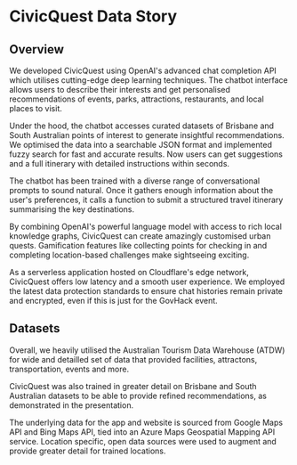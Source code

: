 # CivicQuest Data Story


## Overview

We developed CivicQuest using OpenAI's advanced chat completion API which utilises cutting-edge deep learning techniques. The chatbot interface allows users to describe their interests and get personalised recommendations of events, parks, attractions, restaurants, and local places to visit.

Under the hood, the chatbot accesses curated datasets of Brisbane and South Australian points of interest to generate insightful recommendations. We optimised the data into a searchable JSON format and implemented fuzzy search for fast and accurate results. Now users can get suggestions and a full itinerary with detailed instructions within seconds.

The chatbot has been trained with a diverse range of conversational prompts to sound natural. Once it gathers enough information about the user's preferences, it calls a function to submit a structured travel itinerary summarising the key destinations.

By combining OpenAI's powerful language model with access to rich local knowledge graphs, CivicQuest can create amazingly customised urban quests. Gamification features like collecting points for checking in and completing location-based challenges make sightseeing exciting.

As a serverless application hosted on Cloudflare's edge network, CivicQuest offers low latency and a smooth user experience. We employed the latest data protection standards to ensure chat histories remain private and encrypted, even if this is just for the GovHack event.


## Datasets

Overall, we heavily utilised the Australian Tourism Data Warehouse (ATDW) for wide and detailled set of data that provided facilities, attractons, transportation, events and more. 

CivicQuest was also trained in greater detail on Brisbane and South Australian datasets to be able to provide refined recommendations, as demonstrated in the presentation. 

The underlying data for the app and website is sourced from Google Maps API and Bing Maps API, tied into an Azure Maps Geospatial Mapping API service. Location specific, open data sources were used to augment and provide greater detail for trained locations.